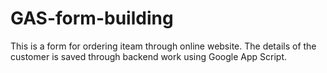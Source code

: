 # GAS-form-building
This is a form for ordering iteam through online website.
The details of the customer is saved through backend work using Google App Script. 
